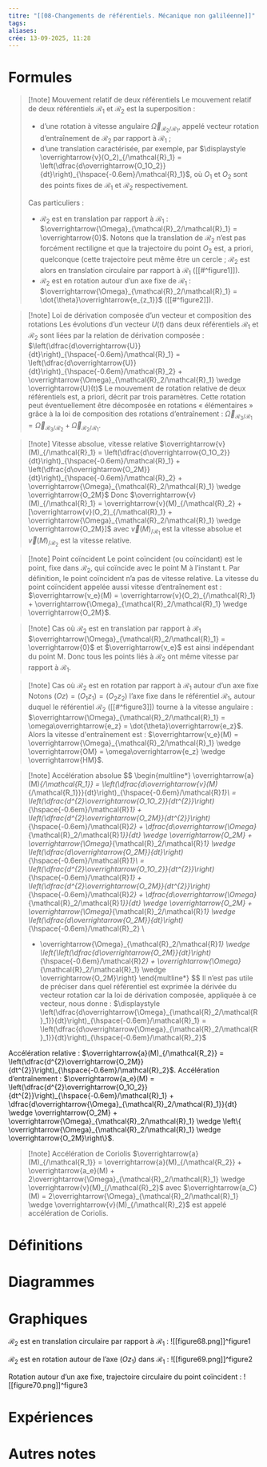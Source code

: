 ```yaml
---
titre: "[[08-Changements de référentiels. Mécanique non galiléenne]]"
tags:
aliases:
crée: 13-09-2025, 11:28
---
```

# Formules
> [!note] Mouvement relatif de deux référentiels
> Le mouvement relatif de deux référentiels $\mathcal{R}_1$ et $\mathcal{R}_2$ est la superposition :
> - d’une rotation à vitesse angulaire $\overrightarrow{\Omega}_{\mathcal{R}_2/\mathcal{R}_1}$, appelé vecteur rotation d’entraînement de $\mathcal{R}_2$ par rapport à $\mathcal{R}_1$ ;
> - d’une translation caractérisée, par exemple, par $\displaystyle \overrightarrow{v}(O_2)_{/\mathcal{R}_1} = \left(\dfrac{d\overrightarrow{O_1O_2}}{dt}\right)_{\hspace{-0.6em}/\mathcal{R}_1}$, où $O_1$ et $O_2$ sont des points fixes de $\mathcal{R}_1$ et $\mathcal{R}_2$ respectivement.
> 
> Cas particuliers :
> - $\mathcal{R}_2$ est en translation par rapport à $\mathcal{R}_1$ : $\overrightarrow{\Omega}_{\mathcal{R}_2/\mathcal{R}_1} = \overrightarrow{0}$. Notons que la translation de $\mathcal{R}_2$ n’est pas forcément rectiligne et que la trajectoire du point $O_2$ est, a priori, quelconque (cette trajectoire peut même être un cercle ; $\mathcal{R}_2$ est alors en translation circulaire par rapport à $\mathcal{R}_1$ ([[#^figure1]]).
> - $\mathcal{R}_2$ est en rotation autour d’un axe fixe de $\mathcal{R}_1$ : $\overrightarrow{\Omega}_{\mathcal{R}_2/\mathcal{R}_1} = \dot{\theta}\overrightarrow{e_{z_1}}$ ([[#^figure2]]).

> [!note] Loi de dérivation composée d’un vecteur et composition des rotations
> Les évolutions d’un vecteur $U(t)$ dans deux référentiels $\mathcal{R}_1$ et $\mathcal{R}_2$ sont liées par la relation de dérivation composée : $\left(\dfrac{d\overrightarrow{U}}{dt}\right)_{\hspace{-0.6em}/\mathcal{R}_1} = \left(\dfrac{d\overrightarrow{U}}{dt}\right)_{\hspace{-0.6em}/\mathcal{R}_2} + \overrightarrow{\Omega}_{\mathcal{R}_2/\mathcal{R}_1} \wedge \overrightarrow{U}(t)$
> Le mouvement de rotation relative de deux référentiels est, a priori, décrit par trois paramètres. Cette rotation peut éventuellement être décomposée en rotations « élémentaires » grâce à la loi de composition des rotations d’entraînement : $\overrightarrow{\Omega}_{\mathcal{R}_3/\mathcal{R}_1} = \overrightarrow{\Omega}_{\mathcal{R}_3/\mathcal{R}_2} + \overrightarrow{\Omega}_{\mathcal{R}_2/\mathcal{R}_1}$.

> [!note] Vitesse absolue, vitesse relative
> $\overrightarrow{v}(M)_{/\mathcal{R}_1} = \left(\dfrac{d\overrightarrow{O_1O_2}}{dt}\right)_{\hspace{-0.6em}/\mathcal{R}_1} + \left(\dfrac{d\overrightarrow{O_2M}}{dt}\right)_{\hspace{-0.6em}/\mathcal{R}_2} + \overrightarrow{\Omega}_{\mathcal{R}_2/\mathcal{R}_1} \wedge \overrightarrow{O_2M}$
> Donc $\overrightarrow{v}(M)_{/\mathcal{R}_1} = \overrightarrow{v}(M)_{/\mathcal{R}_2} + [\overrightarrow{v}(O_2)_{/\mathcal{R}_1} + \overrightarrow{\Omega}_{\mathcal{R}_2/\mathcal{R}_1} \wedge \overrightarrow{O_2M}]$ avec $\overrightarrow{v}(M)_{/\mathcal{R}_1}$ est la vitesse absolue et $\overrightarrow{v}(M)_{/\mathcal{R}_2}$ est la vitesse relative.

> [!note] Point coïncident
> Le point coïncident (ou coïncidant) est le point, fixe dans $\mathcal{R}_2$, qui coïncide avec le point M à l’instant t. Par définition, le point coïncident n’a pas de vitesse relative.
> La vitesse du point coïncident appelée aussi vitesse d’entraînement est : $\overrightarrow{v_e}(M) = \overrightarrow{v}(O_2)_{/\mathcal{R}_1} + \overrightarrow{\Omega}_{\mathcal{R}_2/\mathcal{R}_1} \wedge \overrightarrow{O_2M}$.

> [!note] Cas où $\mathcal{R}_2$ est en translation par rapport à $\mathcal{R}_1$
> $\overrightarrow{\Omega}_{\mathcal{R}_2/\mathcal{R}_1} = \overrightarrow{0}$ et $\overrightarrow{v_e}$ est ainsi indépendant du point M. Donc tous les points liés à $\mathcal{R}_2$ ont même vitesse par rapport à $\mathcal{R}_1$.

> [!note] Cas où $\mathcal{R}_2$ est en rotation par rapport à $\mathcal{R}_1$ autour d’un axe fixe
> Notons $(Oz) = (O_1z_1) = (O_2z_2)$ l’axe fixe dans le référentiel $\mathcal{R}_1$, autour duquel le référentiel $\mathcal{R}_2$ ([[#^figure3]]) tourne à la vitesse angulaire : $\overrightarrow{\Omega}_{\mathcal{R}_2/\mathcal{R}_1} = \omega\overrightarrow{e_z} = \dot{\theta}\overrightarrow{e_z}$.
> Alors la vitesse d'entraînement est : $\overrightarrow{v_e}(M) = \overrightarrow{\Omega}_{\mathcal{R}_2/\mathcal{R}_1} \wedge \overrightarrow{OM} = \omega\overrightarrow{e_z} \wedge \overrightarrow{HM}$.

> [!note] Accélération absolue
> $$
> \begin{multline*}
> \overrightarrow{a}(M)_{/\mathcal{R_1}} = \left(\dfrac{d\overrightarrow{v}(M)_{/\mathcal{R_1}}}{dt}\right)_{\hspace{-0.6em}/\mathcal{R}_1}\\
> = \left(\dfrac{d^{2}\overrightarrow{O_1O_2}}{dt^{2}}\right)_{\hspace{-0.6em}/\mathcal{R}_1} + \left(\dfrac{d^{2}\overrightarrow{O_2M}}{dt^{2}}\right)_{\hspace{-0.6em}/\mathcal{R}_2} + \dfrac{d\overrightarrow{\Omega}_{\mathcal{R}_2/\mathcal{R}_1}}{dt} \wedge \overrightarrow{O_2M} + \overrightarrow{\Omega}_{\mathcal{R}_2/\mathcal{R}_1} \wedge \left(\dfrac{d\overrightarrow{O_2M}}{dt}\right)_{\hspace{-0.6em}/\mathcal{R}_1}\\
> = \left(\dfrac{d^{2}\overrightarrow{O_1O_2}}{dt^{2}}\right)_{\hspace{-0.6em}/\mathcal{R}_1} + \left(\dfrac{d^{2}\overrightarrow{O_2M}}{dt^{2}}\right)_{\hspace{-0.6em}/\mathcal{R}_2} + \dfrac{d\overrightarrow{\Omega}_{\mathcal{R}_2/\mathcal{R}_1}}{dt} \wedge \overrightarrow{O_2M} + \overrightarrow{\Omega}_{\mathcal{R}_2/\mathcal{R}_1} \wedge \left(\dfrac{d\overrightarrow{O_2M}}{dt}\right)_{\hspace{-0.6em}/\mathcal{R}_2} \\
> + \overrightarrow{\Omega}_{\mathcal{R}_2/\mathcal{R}_1} \wedge \left\{\left(\dfrac{d\overrightarrow{O_2M}}{dt}\right)_{\hspace{-0.6em}/\mathcal{R}_2} + \overrightarrow{\Omega}_{\mathcal{R}_2/\mathcal{R}_1} \wedge \overrightarrow{O_2M}\right\}
> \end{multline*}
> $$
> Il n’est pas utile de préciser dans quel référentiel est exprimée la dérivée du vecteur rotation car la loi de dérivation composée, appliquée à ce vecteur, nous donne : $\displaystyle \left(\dfrac{d\overrightarrow{\Omega}_{\mathcal{R}_2/\mathcal{R}_1}}{dt}\right)_{\hspace{-0.6em}/\mathcal{R}_1} = \left(\dfrac{d\overrightarrow{\Omega}_{\mathcal{R}_2/\mathcal{R}_1}}{dt}\right)_{\hspace{-0.6em}/\mathcal{R}_2}$

Accélération relative : $\overrightarrow{a}(M)_{/\mathcal{R_2}} = \left(\dfrac{d^{2}\overrightarrow{O_2M}}{dt^{2}}\right)_{\hspace{-0.6em}/\mathcal{R}_2}$.
Accélération d’entraînement : $\overrightarrow{a_e}(M) = \left(\dfrac{d^{2}\overrightarrow{O_1O_2}}{dt^{2}}\right)_{\hspace{-0.6em}/\mathcal{R}_1}  + \dfrac{d\overrightarrow{\Omega}_{\mathcal{R}_2/\mathcal{R}_1}}{dt} \wedge \overrightarrow{O_2M} + \overrightarrow{\Omega}_{\mathcal{R}_2/\mathcal{R}_1} \wedge \left\{ \overrightarrow{\Omega}_{\mathcal{R}_2/\mathcal{R}_1} \wedge \overrightarrow{O_2M}\right\}$.
> [!note] Accélération de Coriolis
> $\overrightarrow{a}(M)_{/\mathcal{R_1}} = \overrightarrow{a}(M)_{/\mathcal{R_2}} + \overrightarrow{a_e}(M) + 2\overrightarrow{\Omega}_{\mathcal{R}_2/\mathcal{R}_1} \wedge \overrightarrow{v}(M)_{/\mathcal{R}_2}$ avec $\overrightarrow{a_C}(M) = 2\overrightarrow{\Omega}_{\mathcal{R}_2/\mathcal{R}_1} \wedge \overrightarrow{v}(M)_{/\mathcal{R}_2}$ est appelé accélération de Coriolis.
# Définitions

# Diagrammes

# Graphiques
$\mathcal{R}_2$ est en translation circulaire par rapport à $\mathcal{R}_1$ :
![[figure68.png]]^figure1

$\mathcal{R}_2$ est en rotation autour de l’axe $(Oz_1)$ dans $\mathcal{R}_1$ :
![[figure69.png]]^figure2

Rotation autour d’un axe fixe, trajectoire circulaire du point coïncident :
![[figure70.png]]^figure3
# Expériences

# Autres notes
